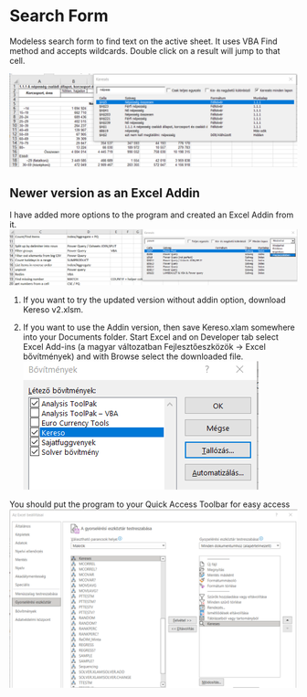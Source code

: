 # Search Form
Modeless search form to find text on the active sheet. 
It uses VBA Find method and accepts wildcards. 
Double click on a result will jump to that cell.

![Form screen](https://github.com/viszi/codes/blob/master/Excel/Forum/SearchForm/images/main.png)

## Newer version as an Excel Addin
I have added more options to the program and created an Excel Addin from it.
![Newer](https://github.com/viszi/codes/blob/master/Excel/Forum/SearchForm/images/newer.png)

1. If you want to try the updated version without addin option, download Kereso v2.xlsm.

2. If you want to use the Addin version, then save Kereso.xlam somewhere into your Documents folder. 
Start Excel and on Developer tab select Excel Add-ins (a magyar változatban Fejlesztőeszközök -> Excel bővítmények) 
and with Browse select the downloaded file.
![Addin](https://github.com/viszi/codes/blob/master/Excel/Forum/SearchForm/images/addin.png)

You should put the program to your Quick Access Toolbar for easy access
![QAT](https://github.com/viszi/codes/blob/master/Excel/Forum/SearchForm/images/ribbon.png)